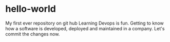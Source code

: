 # hello-world
My first ever repository on git hub
Learning Devops is fun. Getting to know how a software is developed, deployed and maintained in a company.
Let's commit the changes now.
